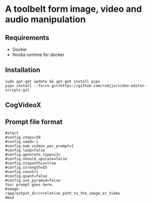 # A toolbelt form image, video and audio manipulation


## Requirements

* Docker
* Nvidia runtime for docker

## Installation

```
sudo apt-get update && apt-get install pipx
pipx install --force git+https://github.com/rodjjo/video-editor-scripts.git
```

## CogVideoX


## Prompt file format

```text
#start
#config.steps=50
#config.seed=-1
#config.num_videos_per_prompt=1
#config.loop=false
#config.generate_type=i2v
#config.should_upscale=false
#config.stoponthis=true
#config.strength=55
#config.count=1
#config.quant=false
#config.use_pyramid=false
Your prompt goes here.
#image
/app/output_dir/<relative_path_to_the_image_or_Video
#end
```